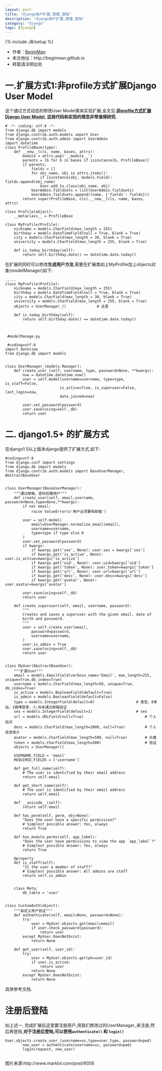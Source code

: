 ```yaml
---
layout: post
title: "django用户扩展,管理,登陆"
description: "django用户扩展,管理,登陆"
category: "django"
tags: [django]
---
```

{% include JB/setup %}
<ul>
    <li>作者：<a href="http://weibo.com/beginman" target="blank">BeginMan</a></li>
    <li>本文地址：http://beginman.github.io</li>
    <li>转载请注明出处</li>
</ul>
<h1>一.扩展方式1:非profile方式扩展Django User Model</h1>

<p>这个通过方式动态的修改User Model类来实现扩展,全文见:<a href="http://onlypython.group.iteye.com/group/wiki/1519-expansion-django-user-model-by-non-profile-way"><strong>非profile方式扩展Django User Model</strong></a>, <strong>这段代码和实现的理念非常值得研究.</strong></p>

<!--more-->

<pre><code># -*- coding: utf-8 -*-
from django.db import models
from django.contrib.auth.models import User
from django.contrib.auth.admin import UserAdmin
import datetime
class ProfileBase(type):
    def __new__(cls, name, bases, attrs):
        module = attrs.pop('__module__')
        parents = [b for b in bases if isinstance(b, ProfileBase)]
        if parents:
            fields = []
            for obj_name, obj in attrs.items():
                if isinstance(obj, models.Field): fields.append(obj_name)
                User.add_to_class(obj_name, obj)
            UserAdmin.fieldsets = list(UserAdmin.fieldsets)
            UserAdmin.fieldsets.append((name, {'fields': fields}))
        return super(ProfileBase, cls).__new__(cls, name, bases, attrs)

class Profile(object):
    __metaclass__ = ProfileBase

class MyProfile(Profile):
    nickname = models.CharField(max_length = 255)
    birthday = models.DateTimeField(null = True, blank = True)
    city = models.CharField(max_length = 30, blank = True)
    university = models.CharField(max_length = 255, blank = True)

    def is_today_birthday(self):
        return self.birthday.date() == datetime.date.today()
</code></pre>

<p>在扩展的同时可以修改<strong>生成用户方法</strong>,需要在扩展类如上MyProfile加上objects对象(modelManager)如下:</p>

<pre><code>.....
class MyProfile(Profile):
    nickname = models.CharField(max_length = 255)
    birthday = models.DateTimeField(null = True, blank = True)
    city = models.CharField(max_length = 30, blank = True)
    university = models.CharField(max_length = 255, blank = True)
    objects = UserManager_()              # 这里

    def is_today_birthday(self):
        return self.birthday.date() == datetime.date.today()



 #modelManage.py

 #coding=utf-8
import datetime
from django.db import models


class UserManager_(models.Manager):
    def create_user_(self, username, type, password=None, **kwargs):
        now = datetime.datetime.now()
        user = self.model(username=username, type=type, is_staff=False,
                         is_active=True, is_superuser=False, last_login=now,
                         date_joined=now)

        user.set_password(password)
        user.save(using=self._db)
        return user
</code></pre>

<h1>二. django1.5+ 的扩展方式</h1>

<p>在django1.5以上版本django提供了扩展方式,如下:</p>

<pre><code>#coding=utf-8
from django.conf import settings
from django.db import models
from django.contrib.auth.models import BaseUserManager, AbstractBaseUser


class UserManager(BaseUserManager):
    """通过邮箱，密码创建用户"""
    def create_user(self, email,username, password=None,type=None,**kwargs):
        if not email:
            raise ValueError(u'用户必须要有邮箱')

        user = self.model(
            email=UserManager.normalize_email(email),
            username=username,
            type=type if type else 0
        )
        user.set_password(password)
        if kwargs:
            if kwargs.get('sex', None): user.sex = kwargs['sex']
            if kwargs.get('is_active', None): user.is_active=kwargs['is_active']
            if kwargs.get('uid', None): user.uid=kwargs['uid']
            if kwargs.get('token', None): user.token=kwargs['token']
            if kwargs.get('url', None): user.url=kwargs['url']
            if kwargs.get('desc', None): user.desc=kwargs['desc']
            if kwargs.get('avatar', None): user.avatar=kwargs['avatar']

        user.save(using=self._db)
        return user

    def create_superuser(self, email, username, password):
        """
        Creates and saves a superuser with the given email, date of
        birth and password.
        """
        user = self.create_user(email,
            password=password,
            username=username,
        )
        user.is_admin = True
        user.save(using=self._db)
        return user


class MyUser(AbstractBaseUser):
    """扩展User"""
    email = models.EmailField(verbose_name='Email', max_length=255, unique=True,db_index=True)
    username = models.CharField(max_length=50, unique=True, db_index=True)
    is_active = models.BooleanField(default=True)
    is_admin = models.BooleanField(default=False)
    type = models.IntegerField(default=0)                   # 类型，0本站，1微博登录,-1:尚未通过邮箱验证
    sex = models.IntegerField(default=1)                    # sex
    url = models.URLField(null=True)                            # 个人站点
    desc = models.CharField(max_length=2000, null=True)         # 个人信息简介
    avatar = models.CharField(max_length=500, null=True)        # 头像
    token = models.CharField(max_length=500)                    # 验证
    objects = UserManager()

    USERNAME_FIELD = 'email'
    REQUIRED_FIELDS = ['username']

    def get_full_name(self):
        # The user is identified by their email address
        return self.email

    def get_short_name(self):
        # The user is identified by their email address
        return self.email

    def __unicode__(self):
        return self.email

    def has_perm(self, perm, obj=None):
        "Does the user have a specific permission?"
        # Simplest possible answer: Yes, always
        return True

    def has_module_perms(self, app_label):
        "Does the user have permissions to view the app `app_label`?"
        # Simplest possible answer: Yes, always
        return True

    @property
    def is_staff(self):
        "Is the user a member of staff?"
        # Simplest possible answer: All admins are staff
        return self.is_admin


    class Meta:
        db_table = 'user'


class CustomAuth(object):
    """自定义用户验证"""
    def authenticate(self, email=None, password=None):
        try:
            user = MyUser.objects.get(email=email)
            if user.check_password(password):
                return user
        except MyUser.DoesNotExist:
            return None

    def get_user(self, user_id):
        try:
            user = MyUser.objects.get(pk=user_id)
            if user.is_active:
                return user
            return None
        except MyUser.DoesNotExist:
            return None
</code></pre>

<p>具体参考文档.</p>

<h1>注册后登陆</h1>

<p>如上述一, 完成扩展后这里要注册用户,用我们修改过的UserManager_来注册,然后再登陆,<strong>对于注册后登陆,可以使用<code>authenticate()</code> 和 <code>login()</code></strong></p>

<pre><code>User.objects.create_user_(username=us,type=user_type, password=pwd)
        new_user = authenticate(username=us, password=pwd)
        login(request, new_user)
</code></pre>

<p><img src="http://marklol.qiniudn.com/wp-content/uploads/2014/02/37aeb6fe0ca7f23a5e18540c26206dc2.jpg" alt="" /></p>

<p>图片来源:http://www.marklol.com/post/6056</p>
